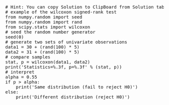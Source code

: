 <pre class="file" data-target="clipboard">
# Hint: You can copy Solution to ClipBoard from Solution tab in Step 4
# example of the wilcoxon signed-rank test
from numpy.random import seed
from numpy.random import rand
from scipy.stats import wilcoxon
# seed the random number generator
seed(0)
# generate two sets of univariate observations
data1 = 30 + (rand(100) * 5)
data2 = 31 + (rand(100) * 5)
# compare samples
stat, p = wilcoxon(data1, data2)
print('Statistics=%.3f, p=%.3f' % (stat, p))
# interpret
alpha = 0.55
if p > alpha:
	print('Same distribution (fail to reject H0)')
else:
	print('Different distribution (reject H0)')
</pre>


